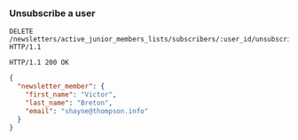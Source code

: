 ### Unsubscribe a user

```http
DELETE /newsletters/active_junior_members_lists/subscribers/:user_id/unsubscribe HTTP/1.1
```

```http
HTTP/1.1 200 OK
```

```json
{
  "newsletter_member": {
    "first_name": "Victor",
    "last_name": "Breton",
    "email": "shayne@thompson.info"
  }
}
```
